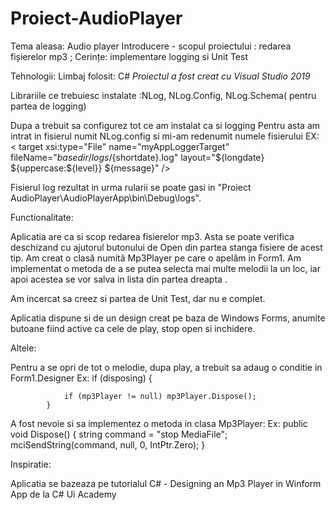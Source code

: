 # Proiect-AudioPlayer

 Tema aleasa: Audio player
 Introducere - scopul proiectului : redarea fișierelor mp3 ; 
 Cerințe: implementare logging si Unit Test
 

 Tehnologii:
Limbaj folosit: C#
*Proiectul a fost creat cu Visual Studio 2019*

Librariile ce trebuiesc instalate :NLog, NLog.Config, NLog.Schema( pentru partea de logging)

Dupa a trebuit sa configurez tot ce am instalat ca si logging
Pentru asta am intrat in fisierul numit NLog.config si mi-am redenumit numele fisierului
EX:  <  target xsi:type="File" name="myAppLoggerTarget" fileName="${basedir}/logs/${shortdate}.log"
            layout="${longdate} ${uppercase:${level}} ${message}" />
   <logger name="myAppLoggerRules" minlevel="Debug" writeTo="myAppLoggerTarget" />

Fisierul log rezultat in urma rularii se poate gasi in "Proiect AudioPlayer\AudioPlayerApp\bin\Debug\logs".

Functionalitate:


Aplicatia are ca si scop redarea fisierelor mp3. Asta se poate verifica deschizand cu ajutorul butonului de Open din partea stanga fisiere de acest tip.
Am creat o clasă numită Mp3Player pe care o apelăm in Form1.
Am implementat o metoda de a se putea selecta mai multe melodii la un loc, iar apoi acestea se vor salva in lista din partea dreapta .

Am incercat sa creez si partea de Unit Test, dar nu e complet.

Aplicatia dispune si de un design creat pe baza de Windows Forms, anumite butoane fiind active ca cele de play, stop open si inchidere.


Altele:

Pentru a se opri de tot o melodie, dupa play, a trebuit sa adaug o conditie in Form1.Designer 
Ex:      if (disposing)
            {

                if (mp3Player != null) mp3Player.Dispose();
            }

A  fost nevoie si sa implementez o metoda in clasa Mp3Player:
Ex: public void Dispose()
        {
            string command = "stop MediaFile";
            mciSendString(command, null, 0, IntPtr.Zero);
        }

Inspiratie:

Aplicatia se bazeaza pe tutorialul C# - Designing an Mp3 Player in Winform App de la C# Ui Academy



